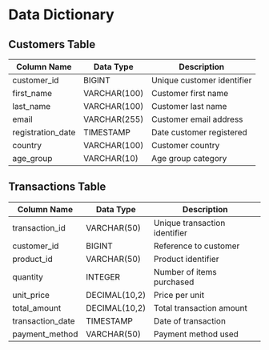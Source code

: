 # Data Dictionary

## Customers Table

| Column Name | Data Type | Description |
|-------------|-----------|-------------|
| customer_id | BIGINT | Unique customer identifier |
| first_name | VARCHAR(100) | Customer first name |
| last_name | VARCHAR(100) | Customer last name |
| email | VARCHAR(255) | Customer email address |
| registration_date | TIMESTAMP | Date customer registered |
| country | VARCHAR(100) | Customer country |
| age_group | VARCHAR(10) | Age group category |

## Transactions Table

| Column Name | Data Type | Description |
|-------------|-----------|-------------|
| transaction_id | VARCHAR(50) | Unique transaction identifier |
| customer_id | BIGINT | Reference to customer |
| product_id | VARCHAR(50) | Product identifier |
| quantity | INTEGER | Number of items purchased |
| unit_price | DECIMAL(10,2) | Price per unit |
| total_amount | DECIMAL(10,2) | Total transaction amount |
| transaction_date | TIMESTAMP | Date of transaction |
| payment_method | VARCHAR(50) | Payment method used |